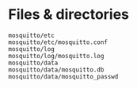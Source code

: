 # Files & directories

```
mosquitto/etc
mosquitto/etc/mosquitto.conf
mosquitto/log
mosquitto/log/mosquitto.log
mosquitto/data
mosquitto/data/mosquitto.db
mosquitto/data/mosquitto_passwd
```

